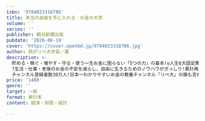 ```yaml
---
isbn: '9784023318786'
title: 本当の自由を手に入れる　お金の大学
volume: ''
series: ''
publisher: 朝日新聞出版
pubdate: '2020-06-19'
cover: 'https://cover.openbd.jp/9784023318786.jpg'
author: 両＠リベ大学長／著
description: >-
  貯める・稼ぐ・増やす・守る・使う一生お金に困らない「5つの力」の基本!◎人生6大固定費の見直し方法◎必要な保険は3つだけ◎マイホームより賃貸をおすすめする理由◎おすすめの副業8選◎初心者でもプロに勝てる資産運用法◎やってはいけない投資すべて実践すれば、日本で上位8.4%のお金持ちに入れちゃう!
  ?生活・仕事・老後のお金の不安を減らし、自由に生きるためのノウハウがぎっしり!累計再生回数4000万回超!
  チャンネル登録者数30万人!日本一わかりやすいお金の教養チャンネル「リベ大」の誰も言わないけど、やれば人生が変わる〈お金の勉強〉超実践型バイブル!
price: '1400'
genre: ''
target: 一般
format: 単行本
content: 経済・財政・統計

---
```

